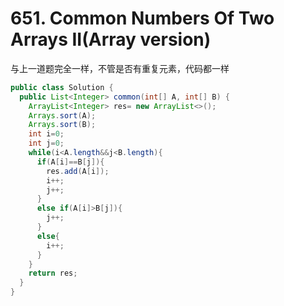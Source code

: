 # 651. Common Numbers Of Two Arrays II(Array version)

与上一道题完全一样，不管是否有重复元素，代码都一样

```java
public class Solution {
  public List<Integer> common(int[] A, int[] B) {
    ArrayList<Integer> res= new ArrayList<>();
    Arrays.sort(A);
    Arrays.sort(B);
    int i=0;
    int j=0;
    while(i<A.length&&j<B.length){
      if(A[i]==B[j]){
        res.add(A[i]);
        i++;
        j++;
      }
      else if(A[i]>B[j]){
        j++;
      }
      else{
        i++;
      }
    }
    return res;
  }
}
